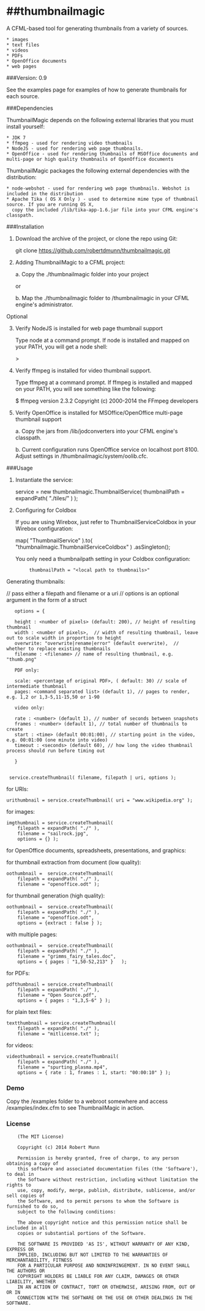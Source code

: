##thumbnailmagic
==============

A CFML-based tool for generating thumbnails from a variety of sources.

    * images
    * text files
    * videos
    * PDFs
    * OpenOffice documents
    * web pages

###Version: 0.9

See the examples page for examples of how to generate thumbnails for each source.

###Dependencies

ThumbnailMagic depends on the following external libraries that you must install yourself:

    * JDK 7
    * ffmpeg - used for rendering video thumbnails
    * NodeJS - used for rendering web page thumbnails.
    * OpenOffice - used for rendering thumbnails of MSOffice documents and multi-page or high quality thumbnails of OpenOffice documents

ThumbnailMagic packages the following external dependencies with the distribution:

    * node-webshot - used for rendering web page thumbnails. Webshot is included in the distribution
    * Apache Tika ( OS X Only ) - used to determine mime type of thumbnail source. If you are running OS X, 
      copy the included /lib/tika-app-1.6.jar file into your CFML engine's classpath.

###Installation

1. Download the archive of the project, or clone the repo using Git:

    git clone https://github.com/robertdmunn/thumbnailmagic.git

2. Adding ThumbnailMagic to a CFML project:

   a. Copy the ./thumbnailmagic folder into your project

   or

   b. Map the ./thumbnailmagic folder to /thumbnailmagic in your CFML engine's administrator. 

Optional 

3. Verify NodeJS is installed for web page thumbnail support

   Type node at a command prompt. If node is installed and mapped on your PATH, you will get a node shell:
    
    &gt;

4. Verify ffmpeg is installed for video thumbnail support.

   Type ffmpeg at a command prompt. If ffmpeg is installed and mapped on your PATH, you will see something like the following: 

   $ ffmpeg version 2.3.2 Copyright (c) 2000-2014 the FFmpeg developers
 
5. Verify OpenOffice is installed for MSOffice/OpenOffice multi-page thumbnail support

   a. Copy the jars from /lib/jodconverters into your CFML engine's classpath. 
	 
   b. Current configuration runs OpenOffice service on localhost port 8100. Adjust settings in /thumbnailmagic/system/oolib.cfc.

###Usage

1. Instantiate the service:

   service = new thumbnailmagic.ThumbnailService( thumbnailPath = expandPath( "./tiles/" ) );

2. Configuring for Coldbox

   If you are using Wirebox, just refer to ThumbnailServiceColdbox in your Wirebox configuration:
	 
	  map( "ThumbnailService" ).to( "thumbnailmagic.ThumbnailServiceColdbox" )
	     .asSingleton();	

   You only need a thumbnailpath setting in your Coldbox configuration:
   
   			thumbnailPath = "<local path to thumbnails>" 

  
Generating thumbnails:

   // pass either a filepath and filename or a uri
   // options is an optional argument in the form of a struct
   
       options = { 
       
       height : <number of pixels> (default: 200), // height of resulting thumbnail 
       width : <number of pixels>,  // width of resulting thumbnail, leave out to scale width in proportion to height 
       overwrite: "overwrite|rename|error" (default overwrite),  // whether to replace existing thumbnails
       filename : <filename> // name of resulting thumbnail, e.g. "thumb.png"
       
       PDF only:
       
       scale: <percentage of original PDF>, ( default: 30) // scale of intermediate thumbnail 
       pages: <command separated list> (default 1), // pages to render, e.g. 1,2 or 1,3-5,11-15,50 or 1-90 
       
       video only:
       
       rate : <number> (default 1), // number of seconds between snapshots 
       frames : <number> (default 1), // total number of thumbnails to create
       start : <time> (default 00:01:00), // starting point in the video, e.g. 00:01:00 (one minute into video)
       timeout : <seconds> (default 60), // how long the video thumbnail process should run before timing out
       
       }
  
   
	 service.createThumbnail( filename, filepath | uri, options );


for URIs:

    urithumbnail = service.createThumbnail( uri = "www.wikipedia.org" );

for images:

    imgthumbnail = service.createThumbnail( 
    	filepath = expandPath( "./" ), 
    	filename = "sailrock.jpg", 
    	options = {} );
   	     
for OpenOffice documents, spreadsheets, presentations, and graphics:

for thumbnail extraction from document (low quality):

    oothumbnail =  service.createThumbnail( 
    	filepath = expandPath( "./" ), 
    	filename = "openoffice.odt" );

for thumbnail generation (high quality):

    oothumbnail =  service.createThumbnail( 
    	filepath = expandPath( "./" ), 
    	filename = "openoffice.odt",
    	options = {extract : false } );

with multiple pages:

    oothumbnail =  service.createThumbnail( 
    	filepath = expandPath( "./" ), 
    	filename = "grimms_fairy_tales.doc", 
    	options = { pages : "1,50-52,213" }   );

for PDFs:

   	pdfthumbnail = service.createThumbnail( 
   		filepath = expandPath( "./" ), 
   		filename = "Open Source.pdf", 
   		options = { pages : "1,3,5-6" } );
   	
for plain text files:

    textthumbnail = service.createThumbnail( 
    	filepath = expandPath( "./" ), 
    	filename = "mitlicense.txt" );	   	

for videos:

    videothumbnail = service.createThumbnail( 
    	filepath = expandPath( "./" ), 
    	filename = "spurting_plasma.mp4", 
    	options = { rate : 1, frames : 1, start: "00:00:10" } );


### Demo

Copy the /examples folder to a webroot somewhere and access /examples/index.cfm to see ThumbnailMagic in action.

### License

		(The MIT License)

		Copyright (c) 2014 Robert Munn

		Permission is hereby granted, free of charge, to any person obtaining a copy of
		this software and associated documentation files (the 'Software'), to deal in
		the Software without restriction, including without limitation the rights to
		use, copy, modify, merge, publish, distribute, sublicense, and/or sell copies of
		the Software, and to permit persons to whom the Software is furnished to do so,
		subject to the following conditions:
		
		The above copyright notice and this permission notice shall be included in all
		copies or substantial portions of the Software.
		
		THE SOFTWARE IS PROVIDED 'AS IS', WITHOUT WARRANTY OF ANY KIND, EXPRESS OR
		IMPLIED, INCLUDING BUT NOT LIMITED TO THE WARRANTIES OF MERCHANTABILITY, FITNESS
		FOR A PARTICULAR PURPOSE AND NONINFRINGEMENT. IN NO EVENT SHALL THE AUTHORS OR
		COPYRIGHT HOLDERS BE LIABLE FOR ANY CLAIM, DAMAGES OR OTHER LIABILITY, WHETHER
		IN AN ACTION OF CONTRACT, TORT OR OTHERWISE, ARISING FROM, OUT OF OR IN
		CONNECTION WITH THE SOFTWARE OR THE USE OR OTHER DEALINGS IN THE SOFTWARE.
